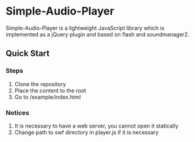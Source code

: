 # Simple-Audio-Player

Simple-Audio-Player is a lightweight JavaScript library which is implemented as a jQuery plugin and based on flash and soundmanager2.

## Quick Start

### Steps

1. Clone the repository
2. Place the content to the root
3. Go to /example/index.html

### Notices

1. It is necessary to have a web server, you cannot open it statically
2. Change path to swf directory in player.js if it is necessary
